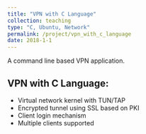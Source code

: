 ```yaml
---
title: "VPN with C Language"
collection: teaching
type: "C, Ubuntu, Network"
permalink: /project/vpn_with_c_language
date: 2018-1-1
---
```


A command line based VPN application.

## VPN with C Language:

- Virtual network kernel with TUN/TAP
- Encrypted tunnel using SSL based on PKI
- Client login mechanism
- Multiple clients supported


